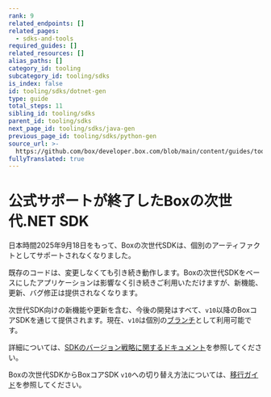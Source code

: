```yaml
---
rank: 9
related_endpoints: []
related_pages:
  - sdks-and-tools
required_guides: []
related_resources: []
alias_paths: []
category_id: tooling
subcategory_id: tooling/sdks
is_index: false
id: tooling/sdks/dotnet-gen
type: guide
total_steps: 11
sibling_id: tooling/sdks
parent_id: tooling/sdks
next_page_id: tooling/sdks/java-gen
previous_page_id: tooling/sdks/python-gen
source_url: >-
  https://github.com/box/developer.box.com/blob/main/content/guides/tooling/sdks/dotnet-gen.md
fullyTranslated: true
---
```

# 公式サポートが終了したBoxの次世代.NET SDK

<Message type="warning">

日本時間2025年9月18日をもって、Boxの次世代SDKは、個別のアーティファクトとしてサポートされなくなりました。

既存のコードは、変更しなくても引き続き動作します。Boxの次世代SDKをベースにしたアプリケーションは影響なく引き続きご利用いただけますが、新機能、更新、バグ修正は提供されなくなります。

次世代SDK向けの新機能や更新を含む、今後の開発はすべて、`v10`以降のBoxコアSDKを通じて提供されます。現在、`v10`は個別の[ブランチ][branch]として利用可能です。

詳細については、[SDKのバージョン戦略に関するドキュメント][versioning]を参照してください。

</Message>

Boxの次世代SDKからBoxコアSDK `v10`への切り替え方法については、[移行ガイド][migration]を参照してください。

[versioning]: g://tooling/sdks/sdk-versioning

[branch]: https://github.com/box/box-windows-sdk-v2/tree/sdk-gen

[migration]: https://github.com/box/box-windows-sdk-v2/blob/sdk-gen/migration-guides/from-dotnet-sdk-gen-v1-to-box-windows-sdk-v10.md
